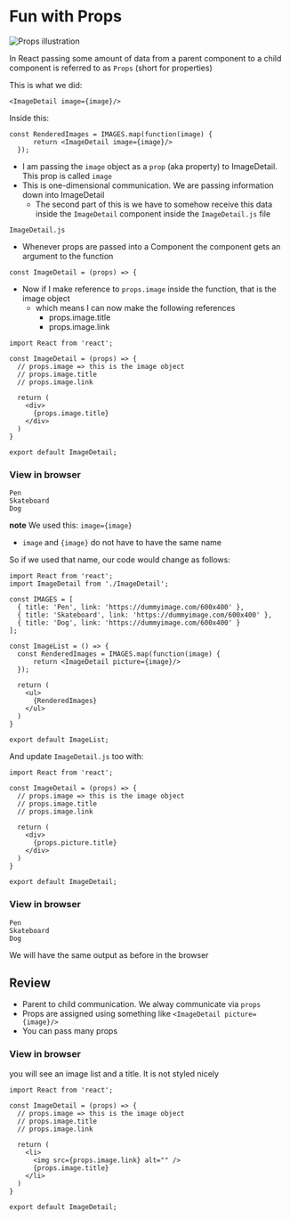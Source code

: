 # Fun with Props

![Props illustration](https://i.imgur.com/gaVgBsj.png)

In React passing some amount of data from a parent component to a child component is referred to as `Props` (short for properties)

This is what we did:

`<ImageDetail image={image}/>`

Inside this:

```
const RenderedImages = IMAGES.map(function(image) {
      return <ImageDetail image={image}/>
  });
```

* I am passing the `image` object as a `prop` (aka property) to ImageDetail. This prop is called `image`
* This is one-dimensional communication. We are passing information down into ImageDetail
    - The second part of this is we have to somehow receive this data inside the `ImageDetail` component inside the `ImageDetail.js` file

`ImageDetail.js`

* Whenever props are passed into a Component the component gets an argument to the function

`const ImageDetail = (props) => {`

* Now if I make reference to `props.image` inside the function, that is the image object
    - which means I can now make the following references
        + props.image.title
        + props.image.link

```
import React from 'react';

const ImageDetail = (props) => {
  // props.image => this is the image object
  // props.image.title
  // props.image.link

  return (
    <div>
      {props.image.title}
    </div>
  )
}

export default ImageDetail;
```

### View in browser
```
Pen
Skateboard
Dog
```

**note** We used this: `image={image}`
* `image` and `{image}` do not have to have the same name

So if we used that name, our code would change as follows:

```
import React from 'react';
import ImageDetail from './ImageDetail';

const IMAGES = [
  { title: 'Pen', link: 'https://dummyimage.com/600x400' },
  { title: 'Skateboard', link: 'https://dummyimage.com/600x400' },
  { title: 'Dog', link: 'https://dummyimage.com/600x400' }
];

const ImageList = () => {
  const RenderedImages = IMAGES.map(function(image) {
      return <ImageDetail picture={image}/>
  });

  return (
    <ul>
      {RenderedImages}
    </ul>
  )
}

export default ImageList;
```

And update `ImageDetail.js` too with:

```
import React from 'react';

const ImageDetail = (props) => {
  // props.image => this is the image object
  // props.image.title
  // props.image.link

  return (
    <div>
      {props.picture.title}
    </div>
  )
}

export default ImageDetail;
```

### View in browser
```
Pen
Skateboard
Dog
```

We will have the same output as before in the browser

## Review
* Parent to child communication. We alway communicate via `props`
* Props are assigned using something like `<ImageDetail picture={image}/>`
* You can pass many props

### View in browser
you will see an image list and a title. It is not styled nicely

```
import React from 'react';

const ImageDetail = (props) => {
  // props.image => this is the image object
  // props.image.title
  // props.image.link

  return (
    <li>
      <img src={props.image.link} alt="" />
      {props.image.title}
    </li>
  )
}

export default ImageDetail;
```

